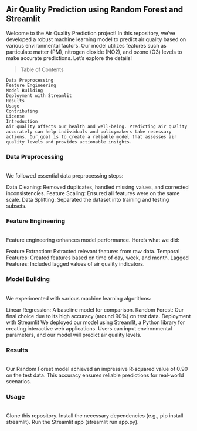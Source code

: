 

## Air Quality Prediction using Random Forest and Streamlit

Welcome to the Air Quality Prediction project! In this repository, we’ve developed a robust machine learning model to predict air quality based on various environmental factors. Our model utilizes features such as particulate matter (PM), nitrogen dioxide (NO2), and ozone (O3) levels to make accurate predictions. Let’s explore the details!

> Table of Contents
``` Introduction
Data Preprocessing
Feature Engineering
Model Building
Deployment with Streamlit
Results
Usage
Contributing
License
Introduction
Air quality affects our health and well-being. Predicting air quality accurately can help individuals and policymakers take necessary actions. Our goal is to create a reliable model that assesses air quality levels and provides actionable insights.
```
### Data Preprocessing
<br>
We followed essential data preprocessing steps:

Data Cleaning: Removed duplicates, handled missing values, and corrected inconsistencies.
Feature Scaling: Ensured all features were on the same scale.
Data Splitting: Separated the dataset into training and testing subsets.

### Feature Engineering
<br>
Feature engineering enhances model performance. Here’s what we did:

Feature Extraction: Extracted relevant features from raw data.
Temporal Features: Created features based on time of day, week, and month.
Lagged Features: Included lagged values of air quality indicators.
### Model Building
<br>
We experimented with various machine learning algorithms:

Linear Regression: A baseline model for comparison.
Random Forest: Our final choice due to its high accuracy (around 90%) on test data.
Deployment with Streamlit
We deployed our model using Streamlit, a Python library for creating interactive web applications. Users can input environmental parameters, and our model will predict air quality levels.

### Results
<br>
Our Random Forest model achieved an impressive R-squared value of 0.90 on the test data. This accuracy ensures reliable predictions for real-world scenarios.

### Usage
<br>
Clone this repository.
Install the necessary dependencies (e.g., pip install streamlit).
Run the Streamlit app (streamlit run app.py).
